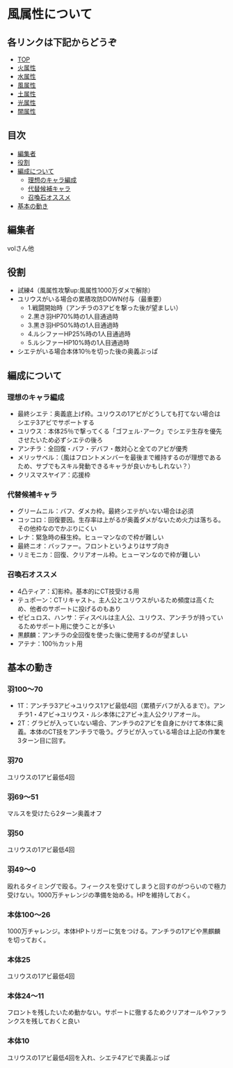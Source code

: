 # 風属性について
## 各リンクは下記からどうぞ
* [TOP](../README.md)
* [火属性](fire.md)
* [水属性](water.md)
* [風属性](wind.md)
* [土属性](earth.md)
* [光属性](lite.md)
* [闇属性](dark.md)

## 目次
* [編集者](#編集者)
* [役割](#役割)
* [編成について](#編成について)
    * [理想のキャラ編成](#理想のキャラ編成)
    * [代替候補キャラ](#代替候補キャラ)
    * [召喚石オススメ](#召喚石オススメ)
* [基本の動き](#基本の動き)
    
## 編集者
volさん他
## 役割
* 試練4（風属性攻撃up:風属性1000万ダメで解除）	
* ユリウスがいる場合の累積攻防DOWN付与（最重要）	
	* 1.戦闘開始時（アンチラの3アビを撃った後が望ましい）
	* 2.黒き羽HP70%時の1人目通過時
	* 3.黒き羽HP50%時の1人目通過時
	* 4.ルシファーHP25%時の1人目通過時
	* 5.ルシファーHP10%時の1人目通過時
* シエテがいる場合本体10％を切った後の奥義ぶっぱ	

## 編成について
### 理想のキャラ編成
* 最終シエテ：奥義底上げ枠。ユリウスの1アビがどうしても打てない場合はシエテ3アビでサポートする
* ユリウス：本体25％で撃ってくる「ゴフェル･アーク」でシエテ生存を優先させたいため必ずシエテの後ろ
* アンチラ：全回復・バフ・デバフ・敵対心と全てのアビが優秀
* メリッサベル：（風はフロントメンバーを最後まで維持するのが理想であるため、サブでもスキル発動できるキャラが良いかもしれない？）
* クリスマスヤイア：応援枠
### 代替候補キャラ
* グリームニル：バフ、ダメカ枠。最終シエテがいない場合は必須
* コッコロ：回復要因。生存率は上がるが奥義ダメがないため火力は落ちる。その他枠なのでかぶりにくい
* レナ：緊急時の蘇生枠。ヒューマンなので枠が難しい
* 最終ニオ：バッファー。フロントというよりはサブ向き
* リミモニカ：回復、クリアオール枠。ヒューマンなので枠が難しい

### 召喚石オススメ
* 4凸ティア：幻影枠。基本的にCT技受ける用
* テュポーン：CTリキャスト。主人公とユリウスがいるため頻度は高くため、他者のサポートに投げるのもあり
* ゼピュロス、ハンサ：ディスペルは主人公、ユリウス、アンチラが持っているためサポート用に使うことが多い
* 黒麒麟：アンチラの全回復を使った後に使用するのが望ましい
* アテナ：100％カット用

## 基本の動き
### 羽100〜70
* 1T：アンチラ3アビ→ユリウス1アビ最低4回（累積デバフが入るまで）。アンチラ1・4アビ→ユリウス・ルシ本体に2アビ→主人公クリアオール。
* 2T：グラビが入っていない場合、アンチラの2アビを自身にかけて本体に奥義。本体のCT技をアンチラで吸う。グラビが入っている場合は上記の作業を3ターン目に回す。
### 羽70
ユリウスの1アビ最低4回
### 羽69〜51
マルスを受けたら2ターン奥義オフ
### 羽50
ユリウスの1アビ最低4回
### 羽49〜0
殴れるタイミングで殴る。フィークスを受けてしまうと回すのがつらいので極力受けない。1000万チャレンジの準備を始める。HPを維持しておく。
### 本体100〜26
1000万チャレンジ。本体HPトリガーに気をつける。アンチラの1アビや黒麒麟を切っておく。
### 本体25
ユリウスの1アビ最低4回
### 本体24〜11
フロントを残したいため動かない。サポートに徹するためクリアオールやファランクスを残しておくと良い
### 本体10
ユリウスの1アビ最低4回を入れ、シエテ4アビで奥義ぶっぱ